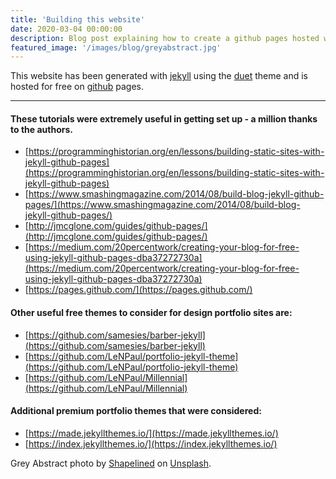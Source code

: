 ```yaml
---
title: 'Building this website'
date: 2020-03-04 00:00:00
description: Blog post explaining how to create a github pages hosted website.
featured_image: '/images/blog/greyabstract.jpg'
---
```



This website has been generated with [jekyll](https://github.com/jekyll/jekyll) using the [duet](https://jekyllthemes.io/theme/duet-portfolio-jekyll-theme) theme and is hosted for free on [github](https://guides.github.com/features/pages/) pages.

___

#### These tutorials were extremely useful in getting set up - a million thanks to the authors.

- [https://programminghistorian.org/en/lessons/building-static-sites-with-jekyll-github-pages](https://programminghistorian.org/en/lessons/building-static-sites-with-jekyll-github-pages)
- [https://www.smashingmagazine.com/2014/08/build-blog-jekyll-github-pages/](https://www.smashingmagazine.com/2014/08/build-blog-jekyll-github-pages/)
- [http://jmcglone.com/guides/github-pages/](http://jmcglone.com/guides/github-pages/)
- [https://medium.com/20percentwork/creating-your-blog-for-free-using-jekyll-github-pages-dba37272730a](https://medium.com/20percentwork/creating-your-blog-for-free-using-jekyll-github-pages-dba37272730a)
- [https://pages.github.com/](https://pages.github.com/)

#### Other useful free themes to consider for design portfolio sites are:
- [https://github.com/samesies/barber-jekyll](https://github.com/samesies/barber-jekyll)
- [https://github.com/LeNPaul/portfolio-jekyll-theme](https://github.com/LeNPaul/portfolio-jekyll-theme)
- [https://github.com/LeNPaul/Millennial](https://github.com/LeNPaul/Millennial)

#### Additional premium portfolio themes that were considered:
- [https://made.jekyllthemes.io/](https://made.jekyllthemes.io/)
- [https://index.jekyllthemes.io/](https://index.jekyllthemes.io/)

Grey Abstract photo by [Shapelined](https://unsplash.com/@shapelined?utm_source=unsplash&utm_medium=referral&utm_content=creditCopyText) on [Unsplash](https://unsplash.com/photos/_JBKdviweXI?utm_source=unsplash&utm_medium=referral&utm_content=creditCopyText).
